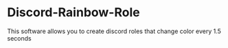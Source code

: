 # Discord-Rainbow-Role
This software allows you to create discord roles that change color every 1.5 seconds
